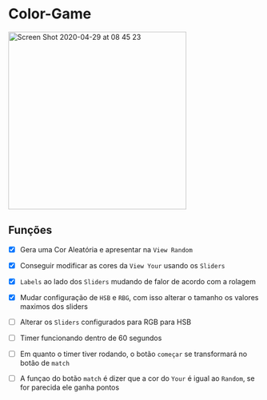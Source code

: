 # Color-Game
<img width="356" alt="Screen Shot 2020-04-29 at 08 45 23" src="https://user-images.githubusercontent.com/62367544/80592489-e9c1b380-89f5-11ea-86ee-d51cbf2924ec.png">

## Funções
 - [x] Gera uma Cor Aleatória e apresentar na `View Random`
 - [x] Conseguir modificar as cores da `View Your` usando os `Sliders`
 - [x] `Labels` ao lado dos `Sliders` mudando de falor de acordo com a rolagem
 - [x] Mudar configuração de `HSB` e `RBG`, com isso alterar o tamanho os valores maximos dos sliders
 - [ ] Alterar os `Sliders` configurados para RGB para HSB 
 - [ ] Timer funcionando dentro de 60 segundos
 - [ ] Em quanto o timer tiver rodando, o botão `começar` se transformará no botão de `match`
 - [ ] A funçao do botão `match` é dizer que a cor do `Your` é igual ao `Random`, se for parecida ele ganha pontos

